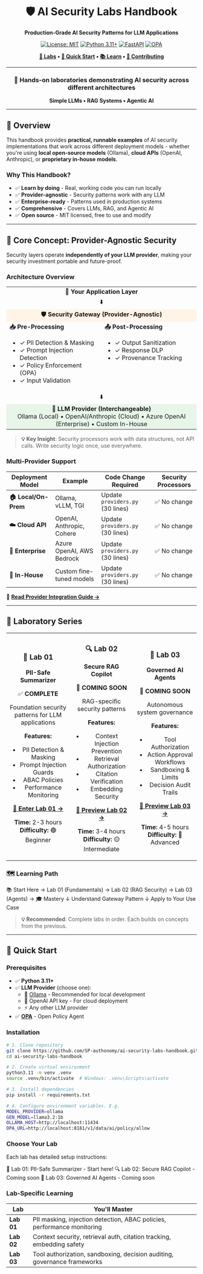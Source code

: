 <div align="center">

# 🛡️ AI Security Labs Handbook

**Production-Grade AI Security Patterns for LLM Applications**

[![License: MIT](https://img.shields.io/badge/License-MIT-yellow.svg)](https://opensource.org/licenses/MIT)
[![Python 3.11+](https://img.shields.io/badge/python-3.11+-blue.svg)](https://www.python.org/downloads/)
[![FastAPI](https://img.shields.io/badge/FastAPI-0.110.0-009688.svg?style=flat&logo=FastAPI&logoColor=white)](https://fastapi.tiangolo.com)
[![OPA](https://img.shields.io/badge/OPA-Policy-7B68EE.svg)](https://www.openpolicyagent.org/)

**[🧪 Labs](#-laboratory-series) • [🚀 Quick Start](#-quick-start) • [📚 Learn](#-what-youll-learn) • [🤝 Contributing](#-contributing)**

---

### 🎯 **Hands-on laboratories demonstrating AI security across different architectures**

**Simple LLMs • RAG Systems • Agentic AI**

</div>

---

## 📖 Overview

This handbook provides **practical, runnable examples** of AI security implementations that work across different deployment models - whether you're using **local open-source models** (Ollama), **cloud APIs** (OpenAI, Anthropic), or **proprietary in-house models**.

### Why This Handbook?

- ✅ **Learn by doing** - Real, working code you can run locally
- ✅ **Provider-agnostic** - Security patterns work with any LLM
- ✅ **Enterprise-ready** - Patterns used in production systems
- ✅ **Comprehensive** - Covers LLMs, RAG, and Agentic AI
- ✅ **Open source** - MIT licensed, free to use and modify

---

## 🔑 Core Concept: Provider-Agnostic Security

Security layers operate **independently of your LLM provider**, making your security investment portable and future-proof.

### Architecture Overview

<table>
<tr>
<td colspan="2" align="center"><strong>🎯 Your Application Layer</strong></td>
</tr>
<tr>
<td colspan="2" align="center">⬇️</td>
</tr>
<tr>
<td colspan="2" align="center" bgcolor="#fff4e6"><strong>🛡️ Security Gateway (Provider-Agnostic)</strong></td>
</tr>
<tr>
<td width="50%" valign="top">
<strong>📥 Pre-Processing</strong>
<ul>
<li>✓ PII Detection & Masking</li>
<li>✓ Prompt Injection Detection</li>
<li>✓ Policy Enforcement (OPA)</li>
<li>✓ Input Validation</li>
</ul>
</td>
<td width="50%" valign="top">
<strong>📤 Post-Processing</strong>
<ul>
<li>✓ Output Sanitization</li>
<li>✓ Response DLP</li>
<li>✓ Provenance Tracking</li>
</ul>
</td>
</tr>
<tr>
<td colspan="2" align="center">⬇️</td>
</tr>
<tr>
<td colspan="2" align="center" bgcolor="#e8f5e9">
<strong>🔌 LLM Provider (Interchangeable)</strong><br/>
Ollama (Local) • OpenAI/Anthropic (Cloud) • Azure OpenAI (Enterprise) • Custom In-House
</td>
</tr>
</table>

> **💡 Key Insight**: Security processors work with data structures, not API calls. Write security logic once, use everywhere.

### Multi-Provider Support

| Deployment Model | Example | Code Change Required | Security Processors |
|-----------------|---------|---------------------|-------------------|
| **🏠 Local/On-Prem** | Ollama, vLLM, TGI | Update `providers.py` (30 lines) | ✅ No change |
| **☁️ Cloud API** | OpenAI, Anthropic, Cohere | Update `providers.py` (30 lines) | ✅ No change |
| **🏢 Enterprise** | Azure OpenAI, AWS Bedrock | Update `providers.py` (30 lines) | ✅ No change |
| **🔧 In-House** | Custom fine-tuned models | Update `providers.py` (30 lines) | ✅ No change |

📖 **[Read Provider Integration Guide →](docs/PROVIDERS.md)**

---

## 🧪 Laboratory Series

<table>
<tr>
<td width="33%" align="center">

### 🔐 Lab 01
**PII-Safe Summarizer**

✅ **COMPLETE**

Foundation security patterns for LLM applications

**Features:**
- PII Detection & Masking
- Prompt Injection Guards
- ABAC Policies
- Performance Monitoring

[**📖 Enter Lab 01 →**](labs/01-pii-safe-summarizer/)

**Time:** 2-3 hours  
**Difficulty:** 🟢 Beginner

</td>
<td width="33%" align="center">

### 🔍 Lab 02
**Secure RAG Copilot**

🚧 **COMING SOON**

RAG-specific security patterns

**Features:**
- Context Injection Prevention
- Retrieval Authorization
- Citation Verification
- Embedding Security

[**🔮 Preview Lab 02 →**](labs/02-secure-rag-copilot/)

**Time:** 3-4 hours  
**Difficulty:** 🟡 Intermediate

</td>
<td width="33%" align="center">

### 🤖 Lab 03
**Governed AI Agents**

🚧 **COMING SOON**

Autonomous system governance

**Features:**
- Tool Authorization
- Action Approval Workflows
- Sandboxing & Limits
- Decision Audit Trails

[**🔮 Preview Lab 03 →**](labs/03-governed-ai-agent/)

**Time:** 4-5 hours  
**Difficulty:** 🔴 Advanced

</td>
</tr>
</table>

### 🗺️ Learning Path
📚 Start Here → Lab 01 (Fundamentals) → Lab 02 (RAG Security) → Lab 03 (Agents) → 🎓 Mastery
↓
Understand Gateway Pattern
↓
Apply to Your Use Case

> **💡 Recommended**: Complete labs in order. Each builds on concepts from the previous.

---

## 🚀 Quick Start

### Prerequisites

- ✅ **Python 3.11+**
- ✅ **LLM Provider** (choose one):
  - 🦙 [Ollama](https://ollama.com/download) - Recommended for local development
  - 🤖 OpenAI API key - For cloud deployment  
  - ⚡ Any other LLM provider
- ✅ **[OPA](https://www.openpolicyagent.org/docs/latest/#running-opa)** - Open Policy Agent

### Installation
```bash
# 1. Clone repository
git clone https://github.com/SP-authonomy/ai-security-labs-handbook.git
cd ai-security-labs-handbook

# 2. Create virtual environment
python3.11 -m venv .venv
source .venv/bin/activate  # Windows: .venv\Scripts\activate

# 3. Install dependencies
pip install -r requirements.txt

# 4. Configure environment variables. E.g.
MODEL_PROVIDER=ollama
GEN_MODEL=llama3.2:1b
OLLAMA_HOST=http://localhost:11434
OPA_URL=http://localhost:8181/v1/data/ai/policy/allow
```

### Choose Your Lab
Each lab has detailed setup instructions:

🔐 Lab 01: PII-Safe Summarizer - Start here!
🔍 Lab 02: Secure RAG Copilot - Coming soon
🤖 Lab 03: Governed AI Agents - Coming soon

### Lab-Specific Learning

| Lab | You'll Master |
|-----|--------------|
| **Lab 01** | PII masking, injection detection, ABAC policies, performance monitoring |
| **Lab 02** | Context security, retrieval auth, citation tracking, embedding safety |
| **Lab 03** | Tool authorization, sandboxing, decision auditing, governance frameworks |
